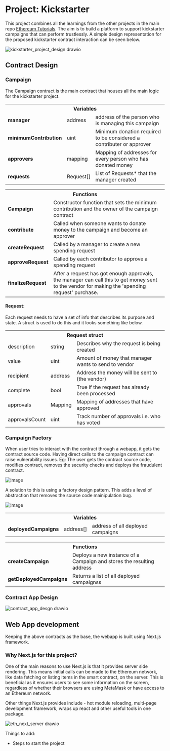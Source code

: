 # Project: Kickstarter

This project combines all the learnings from the other projects in the main repo [Ethereum Tutorials](https://github.com/rajeshsatpathy1/Ethereum_Tutorials). The aim is to build a platform to support kickstarter campaigns that can perform trustlessly.
A simple design representation for the proposed kickstarter contract interaction can be seen below.

![kickstarter_project_design drawio](https://github.com/rajeshsatpathy1/kickstarter/assets/21288436/25205059-b1d0-40fd-b352-3b5603352451)


## Contract Design

### Campaign

The Campaign contract is the main contract that houses all the main logic for the kickstarter project.

<table>
  <th colspan=3>Variables</th>
  <tr>
    <td><b>manager</b></td>
    <td>address</td>
    <td>address of the person who is managing this campaign</td>
  </tr>
  <tr>
    <td><b>minimumContribution</b></td>
    <td>uint</td>
    <td>Minimum donation required to be considered a contributer or approver</td>
  </tr>
  <tr>
    <td><b>approvers</b></td>
    <td>mapping</td>
    <td>Mapping of addresses for every person who has donated money</td>
  </tr>
  <tr>
    <td><b>requests</b></td>
    <td>Request[]</td>
    <td>List of Requests* that the manager created</td>
  </tr>
</table>

<table>
  <th colspan=2>Functions</th>
  <tr>
    <td><b>Campaign</b></td>
    <td>Constructor function that sets the minimum contribution and the owner of the campaign contract</td>
  </tr>
  <tr>
    <td><b>contribute</b></td>
    <td>Called when someone wants to donate money to the campaign and become an approver</td>
  </tr>
  <tr>
    <td><b>createRequest</b></td>
    <td>Called by a manager to create a new spending request</td>
  </tr>
  <tr>
    <td><b>approveRequest</b></td>
    <td>Called by each contributor to approve a spending request</td>
  </tr>
  <tr>
    <td><b>finalizeRequest</b></td>
    <td>After a request has got enough approvals, the manager can call this to get money sent to the vendor for making the 'spending request' purchase.</td>
  </tr>
</table>

#### Request:
Each request needs to have a set of info that describes its purpose and state. A struct is used to do this and it looks something like below.

<table>
  <th colspan=3>Request struct</th>
  <tr>
    <td>description</td>
    <td>string</td>
    <td>Describes why the request is being created</td>
  </tr>
  <tr>
    <td>value</td>
    <td>uint</td>
    <td>Amount of money that manager wants to send to vendor</td>
  </tr>
  <tr>
    <td>recipient</td>
    <td>address</td>
    <td>Address the money will be sent to (the vendor)</td>
  </tr>
  <tr>
    <td>complete</td>
    <td>bool</td>
    <td>True if the request has already been processed</td>
  </tr>
  <tr>
    <td>approvals</td>
    <td>Mapping</td>
    <td>Mapping of addresses that have approved</td>
  </tr>
  <tr>
    <td>approvalsCount</td>
    <td>uint</td>
    <td>Track number of approvals i.e. who has voted</td>
  </tr>
</table>

### Campaign Factory

When user tries to interact with the contract through a webapp, it gets the contract source code. Having direct calls to the campaign contract can raise vulnerability issues. Eg: The user gets the contract source code, modifies contract, removes the security checks and deploys the fraudulent contract.

![image](https://github.com/rajeshsatpathy1/kickstarter/assets/21288436/9b278cd7-8ed1-4010-9b46-bc1cdf184cd8)


A solution to this is using a factory design pattern. This adds a level of abstraction that removes the source code mainipulation bug.

![image](https://github.com/rajeshsatpathy1/kickstarter/assets/21288436/968889dd-f486-4de4-ab32-4245c625839f)


<table>
  <th colspan=3>Variables</th>
  <tr>
    <td><b>deployedCampaigns</b></td>
    <td>address[]</td>
    <td>address of all deployed campaigns</td>
  </tr>
</table>

<table>
  <th colspan=2>Functions</th>
  <tr>
    <td><b>createCampaign</b></td>
    <td>Deploys a new instance of a Campaign and stores the resulting address</td>
  </tr>
  <tr>
    <td><b>getDeployedCampaigns</b></td>
    <td>Returns a list of all deployed campaignss</td>
  </tr>
</table>

### Contract App Design

![contract_app_desgn drawio](https://github.com/rajeshsatpathy1/kickstarter/assets/21288436/043327a9-f7e3-4acf-a098-de876688bb0c)

## Web App development

Keeping the above contracts as the base, the webapp is built using Next.js framework.

### Why Next.js for this project?

One of the main reasons to use Next.js is that it provides server side rendering. This means initial calls can be made to the Ethereum network, like data fetching or listing items in the smart contract, on the server.
This is beneficial as it ensures users to see some information on the screen, regardless of whether their browsers are using MetaMask or have access to an Ethereum network.

Other things Next.js provides include - hot module reloading, multi-page development framework, wraps up react and other useful tools in one package.

![eth_next_server drawio](https://github.com/rajeshsatpathy1/kickstarter/assets/21288436/df75bf51-dd74-4cf4-8867-62cdde684a29)










Things to add:
- Steps to start the project
